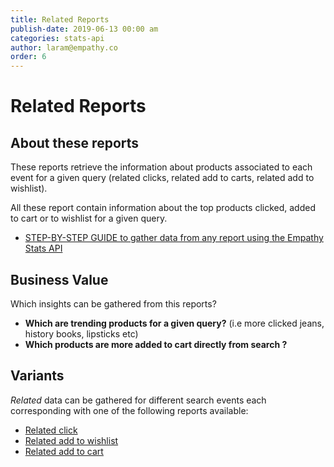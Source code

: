 ```yaml
---
title: Related Reports
publish-date: 2019-06-13 00:00 am
categories: stats-api
author: laram@empathy.co
order: 6
---
```


# Related Reports

## About these reports
These reports retrieve the information about products associated to each event for a given query (related clicks, related add to carts, related add to wishlist). 

All these report contain information about the top products clicked, added to cart or to wishlist for a given query.

* [STEP-BY-STEP GUIDE to gather data from any report using the Empathy Stats API](/api-reference/stats-api/)

## Business Value
Which insights can be gathered from this reports?

* **Which are trending products for a given query?** (i.e more clicked jeans, history books, lipsticks etc)
* **Which products are more added to cart directly from search ?**

## Variants
_Related_ data can be gathered for different search events each corresponding with one of the following reports available:

* [Related click](/api-reference/stats-api/stats-api-related-reports/stats-api-related-click/)
* [Related add to wishlist](/api-reference/stats-api/stats-api-related-reports/stats-api-related-add2wishlist/)
* [Related add to cart](/api-reference/stats-api/stats-api-related-reports/stats-api-related-add2cart/)


